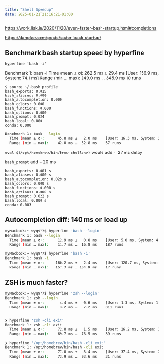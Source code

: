 ```yaml
---
title: "Shell Speedup"
date: 2025-01-21T21:16:21+01:00
---
```


https://work.lisk.in/2020/11/20/even-faster-bash-startup.html#completions

https://danpker.com/posts/faster-bash-startup/


## Benchmark bash startup speed by hyperfine

```shell
hyperfine 'bash -i'
```

Benchmark 1: bash -i
  Time (mean ± σ):     262.5 ms ±  29.4 ms    [User: 156.9 ms, System: 74.1 ms]
  Range (min … max):   249.0 ms … 345.9 ms    10 runs


```
$ source ~/.bash_profile 
bash_exports: 0.015
bash_aliases: 0.000
bash_autocompletion: 0.000
bash_colors: 0.000
bash_functions: 0.000
bash_options: 0.000
bash_prompt: 0.024
bash.local: 0.000
conda: 0.000
```

```bash
Benchmark 1: bash --login
  Time (mean ± σ):      45.8 ms ±   2.0 ms    [User: 16.3 ms, System: 20.7 ms]
  Range (min … max):    42.0 ms …  52.8 ms    57 runs
```

`eval $(/opt/homebrew/bin/brew shellenv)` would add ~ 27 ms delay

`bash_prompt` add ~ 20 ms

```
bash_exports: 0.001 s
bash_aliases: 0.000 s
bash_autocompletion: 0.029 s
bash_colors: 0.000 s
bash_functions: 0.000 s
bash_options: 0.000 s
bash_prompt: 0.022 s
bash.local: 0.000 s
conda: 0.003
```

## Autocompletion diff: 140 ms on load up

```bash
myMacbook:~ wyq977$ hyperfine 'bash --login'
Benchmark 1: bash --login
  Time (mean ± σ):      12.9 ms ±   0.8 ms    [User: 5.0 ms, System: 4.9 ms]
  Range (min … max):    11.7 ms …  16.8 ms    187 runs
 
myMacbook:~ wyq977$ hyperfine 'bash -i'
Benchmark 1: bash -i
  Time (mean ± σ):     160.2 ms ±   2.4 ms    [User: 120.7 ms, System: 33.2 ms]
  Range (min … max):   157.3 ms … 164.9 ms    17 runs
```

## ZSH is much faster?

```bash
myMacbook:~ wyq977$ hyperfine 'zsh --login'
Benchmark 1: zsh --login
  Time (mean ± σ):       4.4 ms ±   0.6 ms    [User: 1.3 ms, System: 1.8 ms]
  Range (min … max):     3.2 ms …   7.2 ms    311 runs


❯ hyperfine 'zsh -cli exit'
Benchmark 1: zsh -cli exit
  Time (mean ± σ):      72.8 ms ±   1.5 ms    [User: 26.2 ms, System: 30.2 ms]
  Range (min … max):    69.7 ms …  76.5 ms    39 runs
 
❯ hyperfine '/opt/homebrew/bin/bash -cli exit'
Benchmark 1: /opt/homebrew/bin/bash -cli exit
  Time (mean ± σ):      77.0 ms ±   3.4 ms    [User: 37.4 ms, System: 27.3 ms]
  Range (min … max):    73.9 ms …  93.6 ms    31 runs
 
```